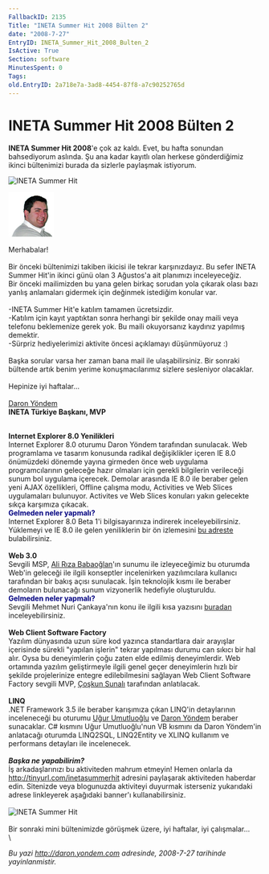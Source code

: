 ```yaml
---
FallbackID: 2135
Title: "INETA Summer Hit 2008 Bülten 2"
date: "2008-7-27"
EntryID: INETA_Summer_Hit_2008_Bulten_2
IsActive: True
Section: software
MinutesSpent: 0
Tags: 
old.EntryID: 2a718e7a-3ad8-4454-87f8-a7c90252765d
---
```

# INETA Summer Hit 2008 Bülten 2
**INETA Summer Hit 2008**'e çok az kaldı. Evet, bu hafta sonundan
bahsediyorum aslında. Şu ana kadar kayıtlı olan herkese gönderdiğimiz
ikinci bültenimizi burada da sizlerle paylaşmak istiyorum.

![INETA Summer
Hit](media/INETA_Summer_Hit_2008_Bulten_2/20072008_1.jpg)

![Daron Yöndem](media/INETA_Summer_Hit_2008_Bulten_2/20072008_2.jpg)

<span style="">Merhabalar!</span>\
\
 <span style="">Bir önceki bültenimizi takiben ikicisi ile tekrar
karşınızdayız. Bu sefer INETA Summer Hit'in ikinci günü olan 3 Ağustos'a
ait planımızı inceleyeceğiz.\
 Bir önceki mailimizden bu yana gelen birkaç sorudan yola çıkarak olası
bazı yanlış anlamaları gidermek için değinmek istediğim konular var.\
\
 -INETA Summer Hit'e katılım tamamen ücretsizdir.\
 -Katılım için kayıt yaptıktan sonra herhangi bir şekilde onay maili
veya telefonu beklemenize gerek yok. Bu maili okuyorsanız kaydınız
yapılmış demektir.\
 -Sürpriz hediyelerimizi aktivite öncesi açıklamayı düşünmüyoruz :)\
\
 Başka sorular varsa her zaman bana mail ile ulaşabilirsiniz. Bir
sonraki bültende artık benim yerime konuşmacılarımız sizlere sesleniyor
olacaklar.\
\
 Hepinize iyi haftalar...\
\
 [Daron Yöndem](http://daron.yondem.com/tr/)\
 **INETA Türkiye Başkanı, MVP**</span>

\
 <span style=""> **Internet Explorer 8.0 Yenilikleri**</span>\
 <span style="">Internet Explorer 8.0 oturumu Daron Yöndem tarafından
sunulacak. Web programlama ve tasarım konusunda radikal değişiklikler
içeren IE 8.0 önümüzdeki dönemde yayına girmeden önce web uygulama
programcılarının geleceğe hazır olmaları için gerekli bilgilerin
verileceği sunum bol uygulama içerecek. Demolar arasında IE 8.0 ile
beraber gelen yeni AJAX özellikleri, Offline çalışma modu, Activities ve
Web Slices uygulamaları bulunuyor. Activites ve Web Slices konuları
yakın gelecekte sıkça karşımıza çıkacak.</span>\
 <span style="color: #000080; "> **Gelmeden neler yapmalı?**</span>\
 <span style=""><span style=""> Internet Explorer 8.0 Beta 1'i
bilgisayarınıza indirerek inceleyebilirsiniz. Yüklemeyi ve IE 8.0 ile
gelen yeniliklerin bir ön izlemesini [bu
adreste](http://www.microsoft.com/windows/products/winfamily/ie/ie8/features.mspx)
bulabilirsiniz. </span></span>\
\
 <span style="">**Web 3.0**</span>\
 <span style=""><span style=""> Sevgili MSP, [Ali Rıza
Babaoğlan](http://www.alibabaoglan.com/)'ın sunumu ile izleyeceğimiz bu
oturumda Web'in geleceği ile ilgili konseptler incelenirken
yazılımcılara kullanıcı tarafından bir bakış açısı sunulacak. İşin
teknolojik kısmı ile beraber demoların bulunacağı sunum vizyonerlik
hedefiyle oluşturuldu. </span></span>\
 <span style="color: #000080; "> **Gelmeden neler yapmalı?**</span>\
 <span style=""><span style=""> Sevgili Mehmet Nuri Çankaya'nın konu ile
ilgili kısa yazısını
[buradan](http://www.nuricankaya.com/default.asp?gunluk_id=168)
inceleyebilirsiniz. </span></span>\
\
 <span style="">**Web Client Software Factory**</span>\
 <span style="">Yazılım dünyasında uzun süre kod yazınca standartlara
dair arayışlar içerisinde sürekli "yapılan işlerin" tekrar yapılması
durumu can sıkıcı bir hal alır. Oysa bu deneyimlerin çoğu zaten elde
edilmiş deneyimlerdir. Web ortamında yazılım geliştirmeyle ilgili genel
geçer deneyimlerin hızlı bir şekilde projelerinize entegre
edilebilmesini sağlayan Web Client Software Factory sevgili MVP, [Çoşkun
Sunalı](http://sunali.com/) tarafından anlatılacak. \
\
 **LINQ**\
 </span> <span style=""> <span style="">.NET Framework 3.5 ile beraber
karışımıza çıkan LINQ'in detaylarının inceleneceği bu oturumu [Uğur
Umutluoğlu](http://umutluoglu.blogspot.com/) ve [Daron
Yöndem](http://daron.yondem.com/tr) beraber sunacaklar. C\# kısmını Uğur
Umutluoğlu'nun VB kısmını da Daron Yöndem'in anlatacağı oturumda
LINQ2SQL, LINQ2Entity ve XLINQ kullanım ve performans detayları ile
incelenecek.</span></span>\
\
 <span style="">***Başka ne yapabilirim?***</span>\
 <span style=""><span style="">İş arkadaşlarınızı bu aktiviteden mahrum
etmeyin! Hemen onlarla da </span> [<span
style="">http://tinyurl.com/inetasummerhit</span>](http://tinyurl.com/inetasummerhit)<span
style=""> adresini paylaşarak aktiviteden haberdar edin. Sitenizde veya
blogunuzda aktiviteyi duyurmak isterseniz yukarıdaki adrese linkleyerek
aşağıdaki banner'ı kullanabilirsiniz.</span></span>\
\
 ![INETA Summer
Hit](media/INETA_Summer_Hit_2008_Bulten_2/inetasummerhit2008_46860.jpg)\
\
 <span style="">Bir sonraki mini bültenimizde görüşmek üzere, iyi
haftalar, iyi çalışmalar...</span>\
\



*Bu yazi http://daron.yondem.com adresinde, 2008-7-27 tarihinde yayinlanmistir.*
